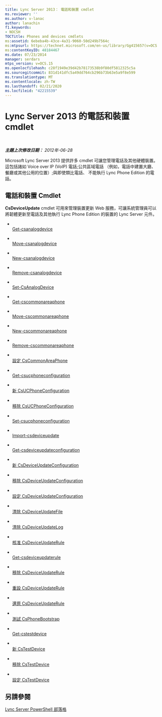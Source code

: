 ```yaml
---
title: Lync Server 2013： 電話和裝置 cmdlet
ms.reviewer: ''
ms.author: v-lanac
author: lanachin
f1.keywords:
- NOCSH
TOCTitle: Phones and devices cmdlets
ms:assetid: 6ebeba4b-43ce-4a31-9060-50d249b7564c
ms:mtpsurl: https://technet.microsoft.com/en-us/library/Gg415657(v=OCS.15)
ms:contentKeyID: 48184467
ms.date: 07/23/2014
manager: serdars
mtps_version: v=OCS.15
ms.openlocfilehash: c28f1949e39d42b78173538b9f80df5812325c5a
ms.sourcegitcommit: 831d141dfc5a49dd764cb296b73b63e5a9f8e599
ms.translationtype: MT
ms.contentlocale: zh-TW
ms.lasthandoff: 02/21/2020
ms.locfileid: "42215539"
---
```

<div data-xmlns="http://www.w3.org/1999/xhtml">

<div class="topic" data-xmlns="http://www.w3.org/1999/xhtml" data-msxsl="urn:schemas-microsoft-com:xslt" data-cs="https://msdn.microsoft.com/">

<div data-asp="https://msdn2.microsoft.com/asp">

# <a name="phones-and-devices-cmdlets-in-lync-server-2013"></a>Lync Server 2013 的電話和裝置 cmdlet

</div>

<div id="mainSection">

<div id="mainBody">

<span> </span>

_**主題上次修改日期：** 2012年-06-28_

Microsoft Lync Server 2013 提供許多 cmdlet 可讓您管理電話及其他硬體裝置。 這包括諸如 Voice over IP (VoIP) 電話;公共區域電話 （例如，電話中建置大廳、 餐廳或其他公用的位置）;與即使類比電話、 不能執行 Lync Phone Edition 的電話。

<div>

## <a name="phones-and-devices-cmdlets"></a>電話和裝置 Cmdlet

**CsDeviceUpdate** cmdlet 可用來管理裝置更新 Web 服務，可讓系統管理員可以將韌體更新至電話及其他執行 Lync Phone Edition 的裝置的 Lync Server 元件。

  - <span></span>  
    [Get-csanalogdevice](https://technet.microsoft.com/library/Gg398748(v=OCS.15))

  - <span></span>  
    [Move-csanalogdevice](https://technet.microsoft.com/library/Gg398816(v=OCS.15))

  - <span></span>  
    [New-csanalogdevice](https://technet.microsoft.com/library/Gg412937(v=OCS.15))

  - <span></span>  
    [Remove-csanalogdevice](rehttps://technet.microsoft.com/library/Gg398816(v=OCS.15))

  - <span></span>  
    [Set-CsAnalogDevice](https://technet.microsoft.com/library/Gg412843(v=OCS.15))

<!-- end list -->

  - <span></span>  
    [Get-cscommonareaphone](https://technet.microsoft.com/library/Gg412934(v=OCS.15))

  - <span></span>  
    [Move-cscommonareaphone](https://technet.microsoft.com/library/Gg412837(v=OCS.15))

  - <span></span>  
    [New-cscommonareaphone](https://technet.microsoft.com/library/Gg398430(v=OCS.15))

  - <span></span>  
    [Remove-cscommonareaphone](rehttps://technet.microsoft.com/library/Gg412837(v=OCS.15))

  - <span></span>  
    [設定 CsCommonAreaPhone](https://technet.microsoft.com/library/Gg398579(v=OCS.15))

<!-- end list -->

  - <span></span>  
    [Get-csucphoneconfiguration](https://technet.microsoft.com/library/Gg398070(v=OCS.15))

  - <span></span>  
    [新 CsUCPhoneConfiguration](https://technet.microsoft.com/library/Gg398445(v=OCS.15))

  - <span></span>  
    [移除 CsUCPhoneConfiguration](https://technet.microsoft.com/library/Gg398249(v=OCS.15))

  - <span></span>  
    [Set-csucphoneconfiguration](https://technet.microsoft.com/library/Gg413042(v=OCS.15))

<!-- end list -->

  - <span></span>  
    [Import-csdeviceupdate](https://technet.microsoft.com/library/Gg398861(v=OCS.15))

<!-- end list -->

  - <span></span>  
    [Get-csdeviceupdateconfiguration](https://technet.microsoft.com/library/Gg399030(v=OCS.15))

  - <span></span>  
    [新 CsDeviceUpdateConfiguration](https://technet.microsoft.com/library/Gg425761(v=OCS.15))

  - <span></span>  
    [移除 CsDeviceUpdateConfiguration](https://technet.microsoft.com/library/Gg425933(v=OCS.15))

  - <span></span>  
    [設定 CsDeviceUpdateConfiguration](https://technet.microsoft.com/library/Gg398320(v=OCS.15))

<!-- end list -->

  - <span></span>  
    [清除 CsDeviceUpdateFile](https://technet.microsoft.com/library/Gg425835(v=OCS.15))

  - <span></span>  
    [清除 CsDeviceUpdateLog](https://technet.microsoft.com/library/Gg412738(v=OCS.15))

<!-- end list -->

  - <span></span>  
    [核准 CsDeviceUpdateRule](https://technet.microsoft.com/library/Gg398949(v=OCS.15))

  - <span></span>  
    [Get-csdeviceupdaterule](https://technet.microsoft.com/library/Gg398215(v=OCS.15))

  - <span></span>  
    [移除 CsDeviceUpdateRule](https://technet.microsoft.com/library/Gg425930(v=OCS.15))

  - <span></span>  
    [重設 CsDeviceUpdateRule](https://technet.microsoft.com/library/Gg398181(v=OCS.15))

  - <span></span>  
    [還原 CsDeviceUpdateRule](https://technet.microsoft.com/library/Gg398305(v=OCS.15))

<!-- end list -->

  - <span></span>  
    [測試 CsPhoneBootstrap](https://technet.microsoft.com/library/Gg412852(v=OCS.15))

<!-- end list -->

  - <span></span>  
    [Get-cstestdevice](https://technet.microsoft.com/library/Gg398304(v=OCS.15))

  - <span></span>  
    [新 CsTestDevice](https://technet.microsoft.com/library/Gg425899(v=OCS.15))

  - <span></span>  
    [移除 CsTestDevice](https://technet.microsoft.com/library/Gg398790(v=OCS.15))

  - <span></span>  
    [設定 CsTestDevice](https://technet.microsoft.com/library/Gg398156(v=OCS.15))

</div>

<div>

## <a name="see-also"></a>另請參閱


[Lync Server PowerShell 部落格](https://go.microsoft.com/fwlink/p/?linkid=203150)  
  

</div>

</div>

<span> </span>

</div>

</div>

</div>

